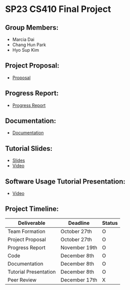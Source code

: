 # SP23 CS410 Final Project

## Group Members:

- Marcia Dai
- Chang Hun Park
- Hyo Sup Kim

## Project Proposal:

- [Proposal](https://github.com/Henesys/CS410FinalProject/blob/main/Proposal.pdf)

## Progress Report:

- [Progress Report](https://github.com/Henesys/CS410FinalProject/blob/main/ProgressReport.pdf)

## Documentation:

- [Documentation](https://github.com/Henesys/CS410FinalProject/blob/main/Documentation.pdf)

## Tutorial Slides:

- [Slides](https://github.com/Henesys/CS410FinalProject/blob/main/Tutorial%20Presentation.pdf)
- [Video](https://www.youtube.com/watch?v=dFX-uVQjTEg)

## Software Usage Tutorial Presentation:

- [Video](https://www.youtube.com/watch?v=jxMnIJgF56A)

## Project Timeline:

| Deliverable           | Deadline      | Status |
| --------------------- | ------------- | ------ |
| Team Formation        | October 27th  | O      |
| Project Proposal      | October 27th  | O      |
| Progress Report       | November 19th | O      |
| Code                  | December 8th  | O      |
| Documentation         | December 8th  | O      |
| Tutorial Presentation | December 8th  | O      |
| Peer Review           | December 17th | X      |
